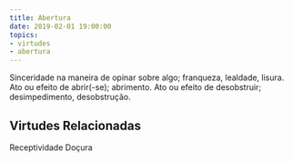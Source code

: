 ```yaml
---
title: Abertura
date: 2019-02-01 19:00:00
topics: 
- virtudes
- abertura
---
```


Sinceridade na maneira de opinar sobre algo; franqueza, lealdade, lisura.
Ato ou efeito de abrir(-se); abrimento.
Ato ou efeito de desobstruir; desimpedimento, desobstrução.

## Virtudes Relacionadas
Receptividade
Doçura
